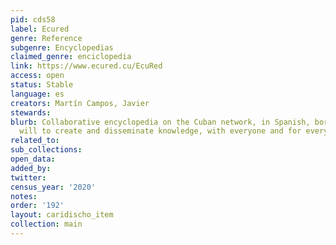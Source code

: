 ```yaml
---
pid: cds58
label: Ecured
genre: Reference
subgenre: Encyclopedias
claimed_genre: enciclopedia
link: https://www.ecured.cu/EcuRed
access: open
status: Stable
language: es
creators: Martín Campos, Javier
stewards:
blurb: Collaborative encyclopedia on the Cuban network, in Spanish, born from the
  will to create and disseminate knowledge, with everyone and for everyone.
related_to:
sub_collections:
open_data:
added_by:
twitter:
census_year: '2020'
notes:
order: '192'
layout: caridischo_item
collection: main
---
```

